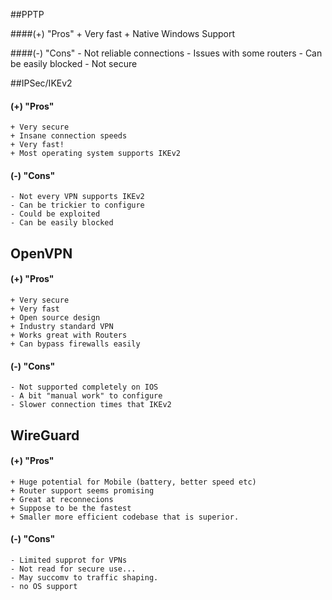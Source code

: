 ##PPTP

####(+) "Pros"
    + Very fast
    + Native Windows Support

####(-) "Cons"
    - Not reliable connections
    - Issues with some routers
    - Can be easily blocked
    - Not secure

##IPSec/IKEv2  

#### (+) "Pros"  
    + Very secure
    + Insane connection speeds
    + Very fast!
    + Most operating system supports IKEv2
    
#### (-) "Cons"
    - Not every VPN supports IKEv2
    - Can be trickier to configure
    - Could be exploited
    - Can be easily blocked
    
## OpenVPN

#### (+) "Pros"
    + Very secure
    + Very fast
    + Open source design
    + Industry standard VPN
    + Works great with Routers
    + Can bypass firewalls easily
    
#### (-) "Cons"
    - Not supported completely on IOS
    - A bit "manual work" to configure
    - Slower connection times that IKEv2
    
## WireGuard

#### (+) "Pros"
    + Huge potential for Mobile (battery, better speed etc)
    + Router support seems promising
    + Great at reconnecions
    + Suppose to be the fastest
    + Smaller more efficient codebase that is superior.
    
#### (-) "Cons"
    - Limited supprot for VPNs
    - Not read for secure use...
    - May succomv to traffic shaping.
    - no OS support
    
